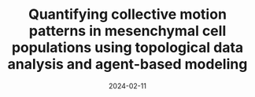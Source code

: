 ---
title: "Quantifying collective motion patterns in mesenchymal cell populations using topological data analysis and agent-based modeling"
collection: publications
permalink: /publication/Nguyen2024_Quantifying
date: 2024-02-11
venue: 'Mathematical Biosciences'
paperurl: 'https://doi.org/10.1016/j.mbs.2024.109158'
citation: 'K Nguyen, C Jameson, S Baldwin, J Nardini, R Smith, J Haugh, K Flores. &quot;Quantifying collective motion patterns in mesenchymal cell populations using topological data analysis and agent-based modeling.&quot; <i>Mathematical Biosciences</i>. 370 (2024) 109158.'
---